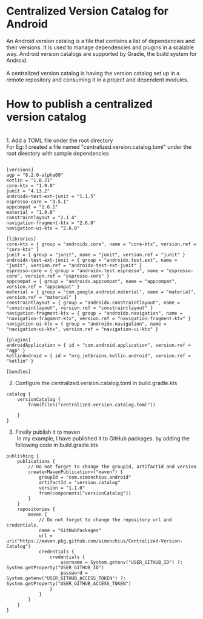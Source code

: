 # Centralized Version Catalog for Android
An Android version catalog is a file that contains a list of dependencies and their versions. It is used to manage dependencies and plugins in a scalable way. Android version catalogs are supported by Gradle, the build system for Android. <br /> <br />
A centralized version catalog is having the version catalog set up in a remote repository and consuming it in a project and dependent modules. <br />

# How to publish a centralized version catalog 
<br />
1. Add a TOML file under the root directory <br />
For Eg: I created a file named "centralized.version.catalog.toml" under the root directory with sample dependencies  <br />

```

[versions]
agp = "8.2.0-alpha09"
kotlin = "1.8.21"
core-ktx = "1.9.0"
junit = "4.13.2"
androidx-test-ext-junit = "1.1.5"
espresso-core = "3.5.1"
appcompat = "1.6.1"
material = "1.9.0"
constraintlayout = "2.1.4"
navigation-fragment-ktx = "2.6.0"
navigation-ui-ktx = "2.6.0"

[libraries]
core-ktx = { group = "androidx.core", name = "core-ktx", version.ref = "core-ktx" }
junit = { group = "junit", name = "junit", version.ref = "junit" }
androidx-test-ext-junit = { group = "androidx.test.ext", name = "junit", version.ref = "androidx-test-ext-junit" }
espresso-core = { group = "androidx.test.espresso", name = "espresso-core", version.ref = "espresso-core" }
appcompat = { group = "androidx.appcompat", name = "appcompat", version.ref = "appcompat" }
material = { group = "com.google.android.material", name = "material", version.ref = "material" }
constraintlayout = { group = "androidx.constraintlayout", name = "constraintlayout", version.ref = "constraintlayout" }
navigation-fragment-ktx = { group = "androidx.navigation", name = "navigation-fragment-ktx", version.ref = "navigation-fragment-ktx" }
navigation-ui-ktx = { group = "androidx.navigation", name = "navigation-ui-ktx", version.ref = "navigation-ui-ktx" }

[plugins]
androidApplication = { id = "com.android.application", version.ref = "agp" }
kotlinAndroid = { id = "org.jetbrains.kotlin.android", version.ref = "kotlin" }

[bundles]
```

2. Configure the centralized.version.catalog.toml in build.gradle.kts 
```
catalog {
    versionCatalog {
        from(files("centralized.version.catalog.toml"))

    }
}
```
3. Finally publish it to maven <br />
 In my example, I have published it to GitHub packages. by adding the following code in build.gradle.kts
```
publishing {
    publications {
        // Do not forget to change the groupId, artifactId and version
        create<MavenPublication>("maven") {
            groupId = "com.simonchius.android" 
            artifactId = "version.catalog"
            version = "1.1.0"
            from(components["versionCatalog"])
        }
    }
    repositories {
        maven {
            // Do not forget to change the repository url and credentials.
            name = "GitHubPackages"
            url = uri("https://maven.pkg.github.com/simonchius/Centralized-Version-Catalog")
            credentials {
                credentials {
                    username = System.getenv("USER_GITHUB_ID") ?: System.getProperty("USER_GITHUB_ID")
                    password = System.getenv("USER_GITHUB_ACCESS_TOKEN") ?: System.getProperty("USER_GITHUB_ACCESS_TOKEN")
                }
            }
        }
    }
}
```
